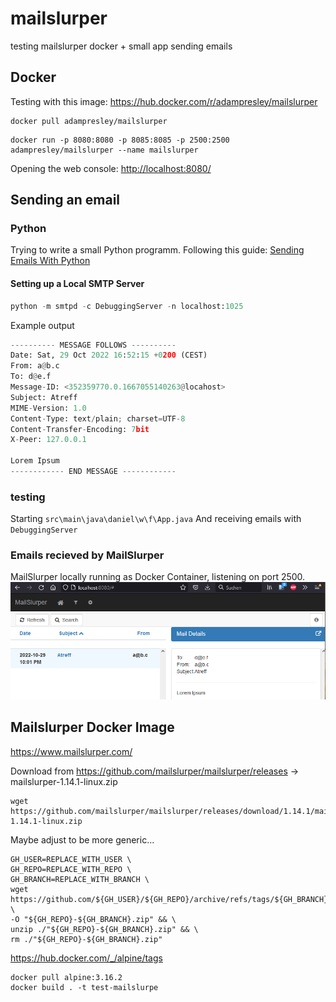 # mailslurper
testing mailslurper docker + small app sending emails

## Docker

Testing with this image: https://hub.docker.com/r/adampresley/mailslurper

```docker
docker pull adampresley/mailslurper
```

```docker
docker run -p 8080:8080 -p 8085:8085 -p 2500:2500 adampresley/mailslurper --name mailslurper
```

Opening the web console: <http://localhost:8080/>

## Sending an email

### Python

Trying to write a small Python programm. Following this guide: [Sending Emails With Python](https://realpython.com/python-send-email)

#### Setting up a Local SMTP Server

```python
python -m smtpd -c DebuggingServer -n localhost:1025
```

Example output

```python
---------- MESSAGE FOLLOWS ----------
Date: Sat, 29 Oct 2022 16:52:15 +0200 (CEST)
From: a@b.c
To: d@e.f
Message-ID: <352359770.0.1667055140263@locahost>
Subject: Atreff
MIME-Version: 1.0
Content-Type: text/plain; charset=UTF-8
Content-Transfer-Encoding: 7bit
X-Peer: 127.0.0.1

Lorem Ipsum
------------ END MESSAGE ------------
```

### testing

Starting `src\main\java\daniel\w\f\App.java`
And receiving emails with `DebuggingServer`

### Emails recieved by MailSlurper

MailSlurper locally running as Docker Container, listening on port 2500.
![MailSlurper example email](MailSlurper_email.png)

## Mailslurper Docker Image

<https://www.mailslurper.com/>

Download from <https://github.com/mailslurper/mailslurper/releases> -> mailslurper-1.14.1-linux.zip

```shell
wget https://github.com/mailslurper/mailslurper/releases/download/1.14.1/mailslurper-1.14.1-linux.zip
```

Maybe adjust to be more generic...

```shell
GH_USER=REPLACE_WITH_USER \
GH_REPO=REPLACE_WITH_REPO \
GH_BRANCH=REPLACE_WITH_BRANCH \
wget https://github.com/${GH_USER}/${GH_REPO}/archive/refs/tags/${GH_BRANCH}.zip \
-O "${GH_REPO}-${GH_BRANCH}.zip" && \ 
unzip ./"${GH_REPO}-${GH_BRANCH}.zip" && \
rm ./"${GH_REPO}-${GH_BRANCH}.zip"
```

<https://hub.docker.com/_/alpine/tags>

```docker
docker pull alpine:3.16.2
docker build . -t test-mailslurpe
```

